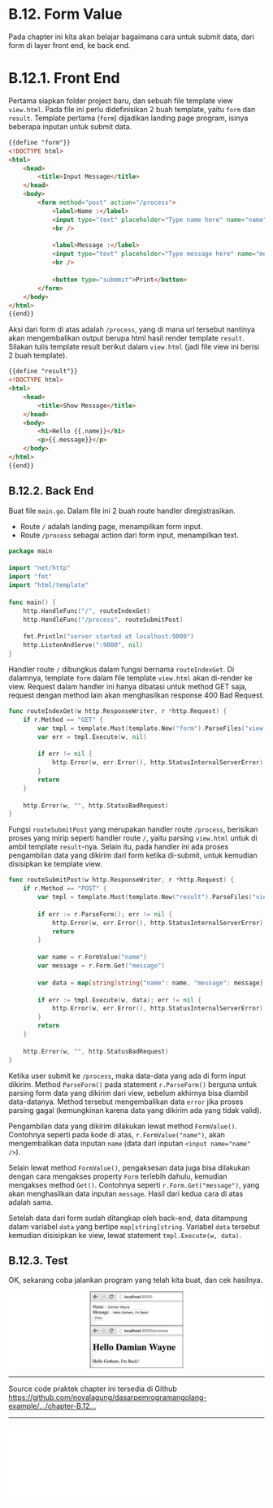 # B.12. Form Value

Pada chapter ini kita akan belajar bagaimana cara untuk submit data, dari form di layer front end, ke back end. 

# B.12.1. Front End

Pertama siapkan folder project baru, dan sebuah file template view `view.html`. Pada file ini perlu didefinisikan 2 buah template, yaitu `form` dan `result`. Template pertama (`form`) dijadikan landing page program, isinya beberapa inputan untuk submit data.

```html
{{define "form"}}
<!DOCTYPE html>
<html>
	<head>
		<title>Input Message</title>
	</head>
	<body>
		<form method="post" action="/process">
			<label>Name :</label>
			<input type="text" placeholder="Type name here" name="name" required />
			<br />
			
			<label>Message :</label>
			<input type="text" placeholder="Type message here" name="message" required />
			<br />
			
			<button type="submmit">Print</button>
		</form>
	</body>
</html>
{{end}}
```

Aksi dari form di atas adalah `/process`, yang di mana url tersebut nantinya akan mengembalikan output berupa html hasil render template `result`. Silakan tulis template result berikut dalam `view.html` (jadi file view ini berisi 2 buah template).

```html
{{define "result"}}
<!DOCTYPE html>
<html>
	<head>
		<title>Show Message</title>
	</head>
	<body>
		<h1>Hello {{.name}}</h1>
		<p>{{.message}}</p>
	</body>
</html>
{{end}}
```

## B.12.2. Back End

Buat file `main.go`. Dalam file ini 2 buah route handler diregistrasikan.

 - Route `/` adalah landing page, menampilkan form input.
 - Route `/process` sebagai action dari form input, menampilkan text.

```go
package main

import "net/http"
import "fmt"
import "html/template"

func main() {
	http.HandleFunc("/", routeIndexGet)
	http.HandleFunc("/process", routeSubmitPost)

	fmt.Println("server started at localhost:9000")
	http.ListenAndServe(":9000", nil)
}
```

Handler route `/` dibungkus dalam fungsi bernama `routeIndexGet`. Di dalamnya, template `form` dalam file template `view.html` akan di-render ke view. Request dalam handler ini hanya dibatasi untuk method GET saja, request dengan method lain akan menghasilkan response 400 Bad Request.

```go
func routeIndexGet(w http.ResponseWriter, r *http.Request) {
	if r.Method == "GET" {
		var tmpl = template.Must(template.New("form").ParseFiles("view.html"))
		var err = tmpl.Execute(w, nil)

		if err != nil {
			http.Error(w, err.Error(), http.StatusInternalServerError)
		}
		return
	}

	http.Error(w, "", http.StatusBadRequest)
}
```

Fungsi `routeSubmitPost` yang merupakan handler route `/process`, berisikan proses yang mirip seperti handler route `/`, yaitu parsing `view.html` untuk di ambil template `result`-nya. Selain itu, pada handler ini ada proses pengambilan data yang dikirim dari form ketika di-submit, untuk kemudian disisipkan ke template view.

```go
func routeSubmitPost(w http.ResponseWriter, r *http.Request) {
	if r.Method == "POST" {
		var tmpl = template.Must(template.New("result").ParseFiles("view.html"))

		if err := r.ParseForm(); err != nil {
			http.Error(w, err.Error(), http.StatusInternalServerError)
			return
		}

		var name = r.FormValue("name")
		var message = r.Form.Get("message")

		var data = map[string]string{"name": name, "message": message}

		if err := tmpl.Execute(w, data); err != nil {
			http.Error(w, err.Error(), http.StatusInternalServerError)
		}
		return
	}

	http.Error(w, "", http.StatusBadRequest)
}
```

Ketika user submit ke `/process`, maka data-data yang ada di form input dikirim. Method `ParseForm()` pada statement `r.ParseForm()` berguna untuk parsing form data yang dikirim dari view, sebelum akhirnya bisa diambil data-datanya. Method tersebut mengembalikan data `error` jika proses parsing gagal (kemungkinan karena data yang dikirim ada yang tidak valid).

Pengambilan data yang dikirim dilakukan lewat method `FormValue()`. Contohnya seperti pada kode di atas, `r.FormValue("name")`, akan mengembalikan data inputan `name` (data dari inputan `<input name="name" />`).

Selain lewat method `FormValue()`, pengaksesan data juga bisa dilakukan dengan cara mengakses property `Form` terlebih dahulu, kemudian mengakses method `Get()`. Contohnya seperti `r.Form.Get("message")`, yang akan menghasilkan data inputan `message`. Hasil dari kedua cara di atas adalah sama.

Setelah data dari form sudah ditangkap oleh back-end, data ditampung dalam variabel `data` yang bertipe `map[string]string`. Variabel `data` tersebut kemudian disisipkan ke view, lewat statement `tmpl.Execute(w, data)`.

## B.12.3. Test

OK, sekarang coba jalankan program yang telah kita buat, dan cek hasilnya.

![Form Value](images/B_form_value_1_form.png)

---

<div class="source-code-link">
    <div class="source-code-link-message">Source code praktek chapter ini tersedia di Github</div>
    <a href="https://github.com/novalagung/dasarpemrogramangolang-example/tree/master/chapter-B.12-form-value">https://github.com/novalagung/dasarpemrogramangolang-example/.../chapter-B.12...</a>
</div>

---

<iframe src="partial/ebooks.html" class="partial-ebooks-wrapper" frameborder="0" scrolling="no"></iframe>
